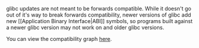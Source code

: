 glibc updates are not meant to be forwards compatible. While it doesn't go out of it's way to break forwards compatibility, newer versions of glibc add new [[Application Binary Interface|ABI]] symbols, so programs built against a newer glibc version may not work on and older glibc versions.

You can view the compatibility graph [here](https://abi-laboratory.pro/?view=timeline&l=glibc).